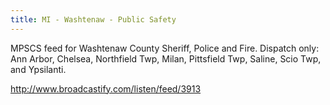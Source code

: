 ```yaml
---
title: MI - Washtenaw - Public Safety
---
```

MPSCS feed for Washtenaw County Sheriff, Police and Fire. Dispatch
only: Ann Arbor, Chelsea, Northfield Twp, Milan, Pittsfield Twp,
Saline, Scio Twp, and Ypsilanti.

http://www.broadcastify.com/listen/feed/3913
